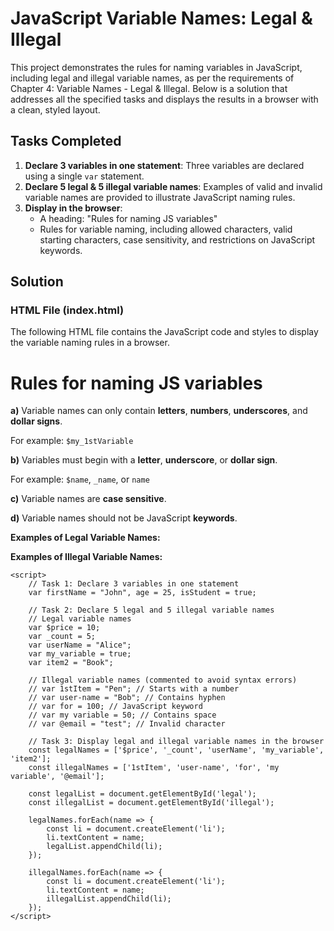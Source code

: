 
JavaScript Variable Names: Legal & Illegal
==========================================

This project demonstrates the rules for naming variables in JavaScript, including legal and illegal variable names, as per the requirements of Chapter 4: Variable Names - Legal & Illegal. Below is a solution that addresses all the specified tasks and displays the results in a browser with a clean, styled layout.

Tasks Completed
---------------

1.  **Declare 3 variables in one statement**: Three variables are declared using a single `var` statement.
2.  **Declare 5 legal & 5 illegal variable names**: Examples of valid and invalid variable names are provided to illustrate JavaScript naming rules.
3.  **Display in the browser**:
    -   A heading: "Rules for naming JS variables"
    -   Rules for variable naming, including allowed characters, valid starting characters, case sensitivity, and restrictions on JavaScript keywords.

Solution
--------

### HTML File (index.html)

The following HTML file contains the JavaScript code and styles to display the variable naming rules in a browser.

Rules for naming JS variables
=============================

**a)** Variable names can only contain **letters**, **numbers**, **underscores**, and **dollar signs**.

For example: `$my_1stVariable`

**b)** Variables must begin with a **letter**, **underscore**, or **dollar sign**.

For example: `$name`, `_name`, or `name`

**c)** Variable names are **case sensitive**.

**d)** Variable names should not be JavaScript **keywords**.

**Examples of Legal Variable Names:**

**Examples of Illegal Variable Names:**

```
<script>
    // Task 1: Declare 3 variables in one statement
    var firstName = "John", age = 25, isStudent = true;

    // Task 2: Declare 5 legal and 5 illegal variable names
    // Legal variable names
    var $price = 10;
    var _count = 5;
    var userName = "Alice";
    var my_variable = true;
    var item2 = "Book";

    // Illegal variable names (commented to avoid syntax errors)
    // var 1stItem = "Pen"; // Starts with a number
    // var user-name = "Bob"; // Contains hyphen
    // var for = 100; // JavaScript keyword
    // var my variable = 50; // Contains space
    // var @email = "test"; // Invalid character

    // Task 3: Display legal and illegal variable names in the browser
    const legalNames = ['$price', '_count', 'userName', 'my_variable', 'item2'];
    const illegalNames = ['1stItem', 'user-name', 'for', 'my variable', '@email'];

    const legalList = document.getElementById('legal');
    const illegalList = document.getElementById('illegal');

    legalNames.forEach(name => {
        const li = document.createElement('li');
        li.textContent = name;
        legalList.appendChild(li);
    });

    illegalNames.forEach(name => {
        const li = document.createElement('li');
        li.textContent = name;
        illegalList.appendChild(li);
    });
</script>

```